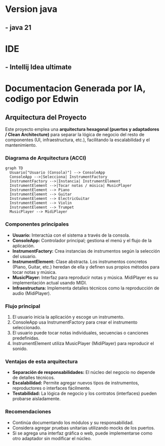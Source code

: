 # Version java
## - java 21
# IDE
## - Intellij Idea ultimate 


# Documentacion Generada por IA, codigo por Edwin

## Arquitectura del Proyecto

Este proyecto emplea una **arquitectura hexagonal (puertos y adaptadores / Clean Architecture)** para separar la lógica de negocio del resto de componentes (UI, infraestructura, etc.), facilitando la escalabilidad y el mantenimiento.

### Diagrama de Arquitectura (ACCI)

```mermaid
graph TD
  Usuario["Usuario (Consola)"] --> ConsoleApp
  ConsoleApp -->|Selecciona| InstrumentFactory
  InstrumentFactory -->|Instancia| InstrumentElement
  InstrumentElement -->|Tocar notas / música| MusicPlayer
  InstrumentElement --> Piano
  InstrumentElement --> Guitar
  InstrumentElement --> ElectricGuitar
  InstrumentElement --> Violin
  InstrumentElement --> Trumpet
  MusicPlayer --> MidiPlayer
```

### Componentes principales

- **Usuario:** Interactúa con el sistema a través de la consola.
- **ConsoleApp:** Controlador principal; gestiona el menú y el flujo de la aplicación.
- **InstrumentFactory:** Crea instancias de instrumentos según la selección del usuario.
- **InstrumentElement:** Clase abstracta. Los instrumentos concretos (Piano, Guitar, etc.) heredan de ella y definen sus propios métodos para tocar notas y música.
- **MusicPlayer:** Interfaz para reproducir notas y música. MidiPlayer es su implementación actual usando MIDI.
- **Infraestructura:** Implementa detalles técnicos como la reproducción de audio (MidiPlayer).

### Flujo principal

1. El usuario inicia la aplicación y escoge un instrumento.
2. ConsoleApp usa InstrumentFactory para crear el instrumento seleccionado.
3. El usuario puede tocar notas individuales, secuencias o canciones predefinidas.
4. InstrumentElement utiliza MusicPlayer (MidiPlayer) para reproducir el sonido.

### Ventajas de esta arquitectura

- **Separación de responsabilidades:** El núcleo del negocio no depende de detalles técnicos.
- **Escalabilidad:** Permite agregar nuevos tipos de instrumentos, reproductores o interfaces fácilmente.
- **Testabilidad:** La lógica de negocio y los contratos (interfaces) pueden probarse aisladamente.

### Recomendaciones

- Continúa documentando los módulos y su responsabilidad.
- Considera agregar pruebas unitarias utilizando mocks de los puertos.
- Si se agrega una interfaz gráfica o web, puede implementarse como otro adaptador sin modificar el núcleo.
